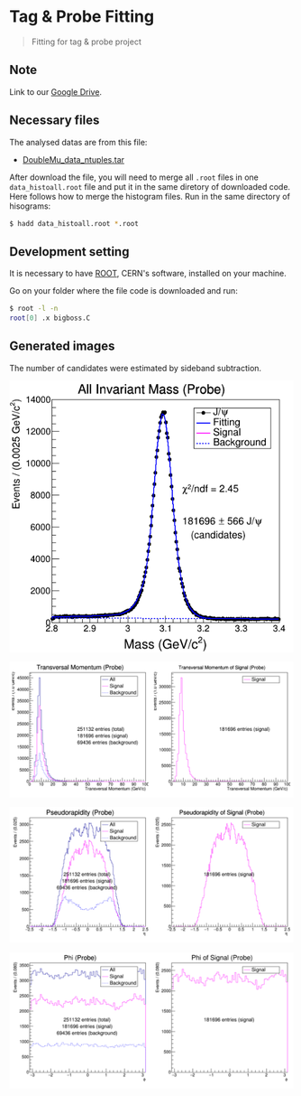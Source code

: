 # Tag & Probe Fitting

> Fitting for tag &amp; probe project

## Note

Link to our [Google Drive](https://drive.google.com/drive/folders/1KZ0OyHnHObX_z6l_ZQ3LN4n7lWHzJ9Fy).

## Necessary files

The analysed datas are from this file:
* [DoubleMu_data_ntuples.tar](https://drive.google.com/file/d/1z4oNmr3Vcv2JOtH-iBxXOFuWCd4llTNe/view?usp=sharing)

After download the file, you will need to merge all `.root` files  in one `data_histoall.root` file and put it in the same diretory of downloaded code. Here follows how to merge the histogram files. Run in the same directory of hisograms:

```sh
$ hadd data_histoall.root *.root
```

## Development setting

It is necessary to have [ROOT](https://root.cern.ch/root/html534/guides/users-guide/InstallandBuild.html), CERN's software, installed on your machine.

Go on your folder where the file code is downloaded and run:

```sh
$ root -l -n
root[0] .x bigboss.C
```

## Generated images
The number of candidates were estimated by sideband subtraction.

![](InvariantMassProbe.png)

![](PtProbe.png)

![](EtaProbe.png)

![](PhiProbe.png)
